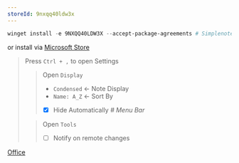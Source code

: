 ```yaml
---
storeId: 9nxqq40ldw3x
---
```



```powershell
winget install -e 9NXQQ40LDW3X --accept-package-agreements # Simplenote
```

or install via [Microsoft Store](https://microsoft.com/store/apps/9nxqq40ldw3x)

> Press `Ctrl + ,` to open Settings
>> Open `Display`
>> - `Condensed` ← Note Display
>> - `Name: A_Z` ← Sort By
>> - [x] Hide Automatically _# Menu Bar_
>
>> Open `Tools`
>> - [ ] Notify on remote changes



[Office](../Office.md)